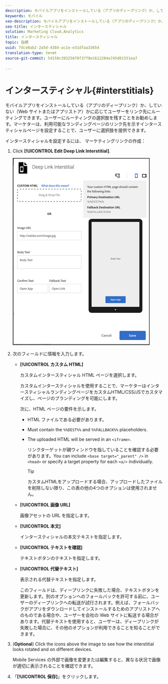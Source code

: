 ```yaml
---
description: モバイルアプリをインストールしている（アプリのディープリンク）か、していない（Web サイトまたはアプリストア）かに応じてユーザーをリンク先にルーティングできます。
keywords: モバイル
seo-description: モバイルアプリをインストールしている（アプリのディープリンク）か、していない（Web サイトまたはアプリストア）かに応じてユーザーをリンク先にルーティングできます。
seo-title: インタースティシャル
solution: Marketing Cloud,Analytics
title: インタースティシャル
topic: 指標
uuid: 7dce8ab2-2a5d-4384-ac1e-e31dfaa33654
translation-type: tm+mt
source-git-commit: 54150c39325070f37f8e1612204a745d81551ea7

---
```



# インタースティシャル{#interstitials}

モバイルアプリをインストールしている（アプリのディープリンク）か、していない（Web サイトまたはアプリストア）かに応じてユーザーをリンク先にルーティングできます。ユーザーにルーティングの選択肢を残すことをお勧めします。マーケターは、利用可能なランディングページのリンク先を示すインタースティシャルページを設定することで、ユーザーに選択肢を提供できます。

インタースティシャルを設定するには、 マーケティングリンクの作成：

1. Click **[!UICONTROL Edit Deep Link Interstitial]**.

   ![ディープリンクインタースティシャル](assets/interstitial2.png)

1. 次のフィールドに情報を入力します。

   * **[!UICONTROL カスタム HTML]**

      カスタムインタースティシャル HTML ページを選択します。

      カスタムインタースティシャルを使用することで、マーケターはインタースティシャルランディングページをカスタムHTML/CSS/JSでカスタマイズし、ページのブランディングを可能にします。

      次に、HTML ページの要件を示します。

      * HTML ファイルである必要があります。
      * Must contain the `%%DEST%%` and `%%FALLBACK%%` placeholders.
      * The uploaded HTML will be served in an `<iframe>`.

         リンクターゲットが親ウィンドウを指していることを確認する必要があります。You can include `<base target="_parent" />` in `<head>` or specify a target property for each `<a/>` individually.

         >[!TIP]
         >
         >カスタムHTMLをアップロードする場合、アップロードしたファイルを削除しない限り、この表の他の4つのオプションは使用されません。
   * **[!UICONTROL 画像 URL]**

      画像アセットの URL を指定します。

   * **[!UICONTROL 本文]**

      インタースティシャルの本文テキストを指定します。

   * **[!UICONTROL テキストを確認]**

      テキストボタンのテキストを指定します。

   * **[!UICONTROL 代替テキスト]**

      表示される代替テキストを指定します。

      このフィールドは、ディープリンクに失敗した場合、テキストボタンを更新します。別のオプションへのフォールバックを許可する前に、ユーザーのディープリンクへの転送が試行されます。例えば、フォールバックがアプリをダウンロードしてインストールするためのアプリストアへのものである場合や、ユーザーを会社の Web サイトに転送する場合があります。代替テキストを使用すると、ユーザーは、ディープリンクが失敗した場合に、その他のオプションが利用できることを知ることができます。


1. (**Optional**) Click the icons above the image to see how the interstitial looks rotated and on different devices.

   Mobile Services の外部で画像を変更または編集すると、異なる状況で画像が適切に表示されることを確認できます。
1. 「**[!UICONTROL 保存]**」をクリックします。
